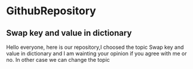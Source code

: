 # GithubRepository
## Swap key and value in dictionary

Hello everyone, here is our repository,I choosed the topic Swap key and value in dictionary and I am wainting your opinion if you agree with me or no. In other case we can change the topic

